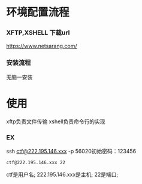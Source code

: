 # 环境配置流程

### XFTP,XSHELL 下载url
https://www.netsarang.com/

### 安装流程
无脑一安装

# 使用
xftp负责文件传输
xshell负责命令行的实现

### EX
ssh ctf@222.195.146.xxx -p 56020初始密码：123456
```
ctf@222.195.146.xxx 22
```
ctf是用户名;
222.195.146.xxx是主机;
22是端口;

